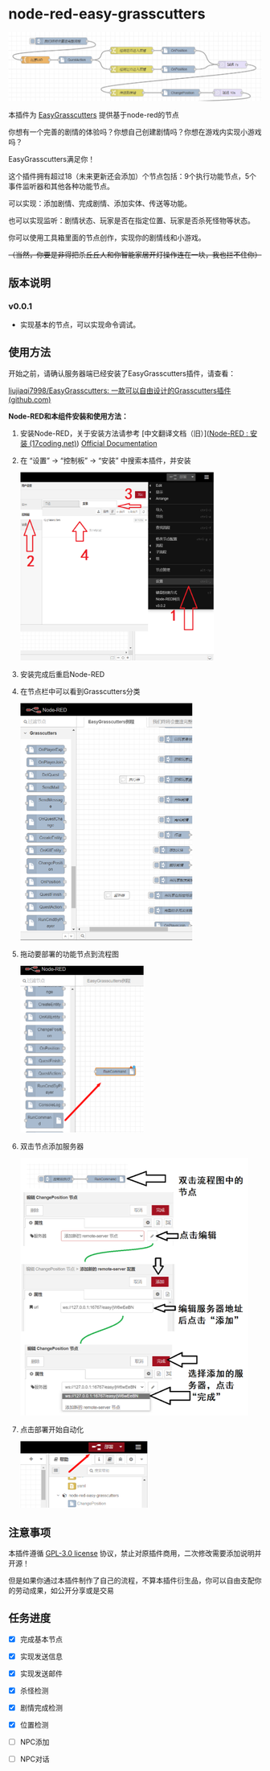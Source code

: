 # node-red-easy-grasscutters 

![image-20220831193232720](https://raw.githubusercontent.com/liujiaqi7998/GraphicBed/main/img/202208311932848.png)

本插件为 [EasyGrasscutters](https://github.com/liujiaqi7998/EasyGrasscutters) 提供基于node-red的节点

你想有一个完善的剧情的体验吗？你想自己创建剧情吗？你想在游戏内实现小游戏吗？

EasyGrasscutters满足你！

这个插件拥有超过18（未来更新还会添加）个节点包括：9个执行功能节点，5个事件监听器和其他各种功能节点。

可以实现：添加剧情、完成剧情、添加实体、传送等功能。

也可以实现监听：剧情状态、玩家是否在指定位置、玩家是否杀死怪物等状态。

你可以使用工具箱里面的节点创作，实现你的剧情线和小游戏。

~~（当然，你要是非得把杀丘丘人和你智能家居开灯操作连在一块，我也拦不住你）~~

## 版本说明

### v0.0.1
* 实现基本的节点，可以实现命令调试。



## 使用方法

开始之前，请确认服务器端已经安装了EasyGrasscutters插件，请查看：

[liujiaqi7998/EasyGrasscutters: 一款可以自由设计的Grasscutters插件 (github.com)](https://github.com/liujiaqi7998/EasyGrasscutters)

**Node-RED和本组件安装和使用方法：**

1. 安装Node-RED，关于安装方法请参考   [中文翻译文档（旧）]([Node-RED : 安装 (17coding.net)](https://nodered.17coding.net/docs/getting-started/installation))  [Official Documentation](https://nodered.org/docs/getting-started/local)

2. 在 “设置” -> “控制板” -> “安装” 中搜索本插件，并安装

   <img src="https://raw.githubusercontent.com/liujiaqi7998/GraphicBed/main/img/202208311939799.png" alt="image-20220831193901665" style="zoom:40%;" />

3. 安装完成后重启Node-RED

4. 在节点栏中可以看到Grasscutters分类

   <img src="https://raw.githubusercontent.com/liujiaqi7998/GraphicBed/main/img/202208311940143.png" alt="image-20220831194046033" style="zoom: 50%;" />

5. 拖动要部署的功能节点到流程图

   <img src="https://raw.githubusercontent.com/liujiaqi7998/GraphicBed/main/img/202208311957140.png" alt="image-20220831195746048" style="zoom:50%;" />

6. 双击节点添加服务器

   <img src="https://raw.githubusercontent.com/liujiaqi7998/GraphicBed/main/img/202208311953680.png" alt="image-20220831195327547" style="zoom: 50%;" />

7. 点击部署开始自动化

   <img src="https://raw.githubusercontent.com/liujiaqi7998/GraphicBed/main/img/202208311954720.png" alt="image-20220831195425638" style="zoom:50%;" />

## 注意事项

本插件遵循 [GPL-3.0 license](https://github.com/liujiaqi7998/EasyGrasscutters/blob/master/LICENSE) 协议，禁止对原插件商用，二次修改需要添加说明并开源！

但是如果你通过本插件制作了自己的流程，不算本插件衍生品，你可以自由支配你的劳动成果，如公开分享或是交易



## 任务进度

- [x] 完成基本节点

- [x] 实现发送信息

- [x] 实现发送邮件

- [x] 杀怪检测

- [x] 剧情完成检测

- [x] 位置检测

- [ ] NPC添加

- [ ] NPC对话
